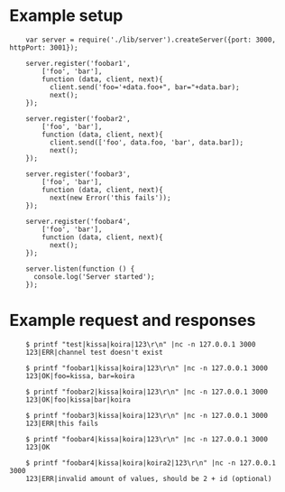 # Example setup

        var server = require('./lib/server').createServer({port: 3000, httpPort: 3001});

        server.register('foobar1',
            ['foo', 'bar'],
            function (data, client, next){
              client.send('foo='+data.foo+", bar="+data.bar);
              next();
        });

        server.register('foobar2',
            ['foo', 'bar'],
            function (data, client, next){
              client.send(['foo', data.foo, 'bar', data.bar]);
              next();
        });

        server.register('foobar3',
            ['foo', 'bar'],
            function (data, client, next){
              next(new Error('this fails'));
        });

        server.register('foobar4',
            ['foo', 'bar'],
            function (data, client, next){
              next();
        });

        server.listen(function () {
          console.log('Server started');
        });

# Example request and responses
        $ printf "test|kissa|koira|123\r\n" |nc -n 127.0.0.1 3000
        123|ERR|channel test doesn't exist

        $ printf "foobar1|kissa|koira|123\r\n" |nc -n 127.0.0.1 3000
        123|OK|foo=kissa, bar=koira

        $ printf "foobar2|kissa|koira|123\r\n" |nc -n 127.0.0.1 3000
        123|OK|foo|kissa|bar|koira

        $ printf "foobar3|kissa|koira|123\r\n" |nc -n 127.0.0.1 3000
        123|ERR|this fails

        $ printf "foobar4|kissa|koira|123\r\n" |nc -n 127.0.0.1 3000
        123|OK

        $ printf "foobar4|kissa|koira|koira2|123\r\n" |nc -n 127.0.0.1 3000
        123|ERR|invalid amount of values, should be 2 + id (optional)